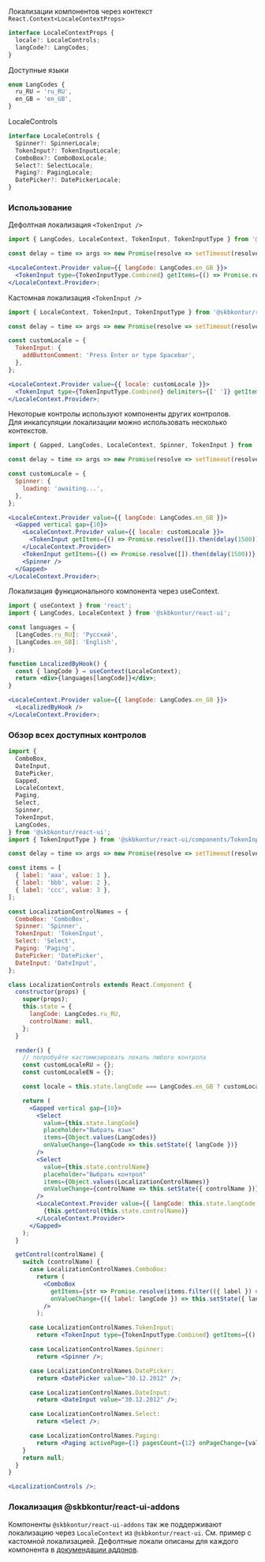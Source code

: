 Локализации компонентов через контекст `React.Context<LocaleContextProps>`

```typescript static
interface LocaleContextProps {
  locale?: LocaleControls;
  langCode?: LangCodes;
}
```

Доступные языки

```typescript static
enum LangCodes {
  ru_RU = 'ru_RU',
  en_GB = 'en_GB',
}
```

LocaleControls

```typescript static
interface LocaleControls {
  Spinner?: SpinnerLocale;
  TokenInput?: TokenInputLocale;
  ComboBox?: ComboBoxLocale;
  Select?: SelectLocale;
  Paging?: PagingLocale;
  DatePicker?: DatePickerLocale;
}
```

### Использование

Дефолтная локализация `<TokenInput />`

```jsx harmony
import { LangCodes, LocaleContext, TokenInput, TokenInputType } from '@skbkontur/react-ui';

const delay = time => args => new Promise(resolve => setTimeout(resolve, time, args));

<LocaleContext.Provider value={{ langCode: LangCodes.en_GB }}>
  <TokenInput type={TokenInputType.Combined} getItems={() => Promise.resolve([]).then(delay(500))} />
</LocaleContext.Provider>;
```

Кастомная локализация `<TokenInput />`

```jsx harmony
import { LocaleContext, TokenInput, TokenInputType } from '@skbkontur/react-ui';

const delay = time => args => new Promise(resolve => setTimeout(resolve, time, args));

const customLocale = {
  TokenInput: {
    addButtonComment: 'Press Enter or type Spacebar',
  },
};

<LocaleContext.Provider value={{ locale: customLocale }}>
  <TokenInput type={TokenInputType.Combined} delimiters={[' ']} getItems={() => Promise.resolve([]).then(delay(500))} />
</LocaleContext.Provider>;
```

Некоторые контролы используют компоненты других контролов.
<br/>
Для инкапсуляции локализации можно использовать несколько контекстов.

```jsx harmony
import { Gapped, LangCodes, LocaleContext, Spinner, TokenInput } from '@skbkontur/react-ui';

const delay = time => args => new Promise(resolve => setTimeout(resolve, time, args));

const customLocale = {
  Spinner: {
    loading: 'awaiting...',
  },
};

<LocaleContext.Provider value={{ langCode: LangCodes.en_GB }}>
  <Gapped vertical gap={10}>
    <LocaleContext.Provider value={{ locale: customLocale }}>
      <TokenInput getItems={() => Promise.resolve([]).then(delay(1500))} />
    </LocaleContext.Provider>
    <TokenInput getItems={() => Promise.resolve([]).then(delay(1500))} />
    <Spinner />
  </Gapped>
</LocaleContext.Provider>;
```

Локализация функционального компонента через useContext.

```jsx harmony
import { useContext } from 'react';
import { LangCodes, LocaleContext } from '@skbkontur/react-ui';

const languages = {
  [LangCodes.ru_RU]: 'Русский',
  [LangCodes.en_GB]: 'English',
};

function LocalizedByHook() {
  const { langCode } = useContext(LocaleContext);
  return <div>{languages[langCode]}</div>;
}

<LocaleContext.Provider value={{ langCode: LangCodes.en_GB }}>
  <LocalizedByHook />
</LocaleContext.Provider>;
```

### Обзор всех доступных контролов

```jsx harmony
import {
  ComboBox,
  DateInput,
  DatePicker,
  Gapped,
  LocaleContext,
  Paging,
  Select,
  Spinner,
  TokenInput,
  LangCodes,
} from '@skbkontur/react-ui';
import { TokenInputType } from '@skbkontur/react-ui/components/TokenInput';

const delay = time => args => new Promise(resolve => setTimeout(resolve, time, args));

const items = [
  { label: 'aaa', value: 1 },
  { label: 'bbb', value: 2 },
  { label: 'ccc', value: 3 },
];

const LocalizationControlNames = {
  ComboBox: 'ComboBox',
  Spinner: 'Spinner',
  TokenInput: 'TokenInput',
  Select: 'Select',
  Paging: 'Paging',
  DatePicker: 'DatePicker',
  DateInput: 'DateInput',
};

class LocalizationControls extends React.Component {
  constructor(props) {
    super(props);
    this.state = {
      langCode: LangCodes.ru_RU,
      controlName: null,
    };
  }

  render() {
    // попробуйте кастомизировать локаль любого контрола
    const customLocaleRU = {};
    const customLocaleEN = {};

    const locale = this.state.langCode === LangCodes.en_GB ? customLocaleEN : customLocaleRU;

    return (
      <Gapped vertical gap={10}>
        <Select
          value={this.state.langCode}
          placeholder="Выбрать язык"
          items={Object.values(LangCodes)}
          onValueChange={langCode => this.setState({ langCode })}
        />
        <Select
          value={this.state.controlName}
          placeholder="Выбрать контрол"
          items={Object.values(LocalizationControlNames)}
          onValueChange={controlName => this.setState({ controlName })}
        />
        <LocaleContext.Provider value={{ langCode: this.state.langCode, locale: locale }}>
          {this.getControl(this.state.controlName)}
        </LocaleContext.Provider>
      </Gapped>
    );
  }

  getControl(controlName) {
    switch (controlName) {
      case LocalizationControlNames.ComboBox:
        return (
          <ComboBox
            getItems={str => Promise.resolve(items.filter(({ label }) => label.includes(str))).then(delay(500))}
            onValueChange={({ label: langCode }) => this.setState({ langCode })}
          />
        );

      case LocalizationControlNames.TokenInput:
        return <TokenInput type={TokenInputType.Combined} getItems={() => Promise.resolve([]).then(delay(500))} />;

      case LocalizationControlNames.Spinner:
        return <Spinner />;

      case LocalizationControlNames.DatePicker:
        return <DatePicker value="30.12.2012" />;

      case LocalizationControlNames.DateInput:
        return <DateInput value="30.12.2012" />;

      case LocalizationControlNames.Select:
        return <Select />;

      case LocalizationControlNames.Paging:
        return <Paging activePage={1} pagesCount={12} onPageChange={value => value} />;
    }
    return null;
  }
}

<LocalizationControls />;
```

### Локализация @skbkontur/react-ui-addons

Компоненты `@skbkontur/react-ui-addons` так же поддерживают локализацию через `LocaleContext` из `@skbkontur/react-ui`.
См. пример с кастомной локализацией. Дефолтные локали описаны для каждого компонента в [докумендации аддонов](http://ui.gitlab-pages.kontur.host/docs/#/react-ui-addons).
